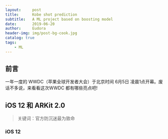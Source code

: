 ```yaml
---
layout:     post
title:      Kobe shot prediction
subtitle:   A ML project based on boosting model
date:       2019-06-20
author:     Eudora
header-img: img/post-bg-cook.jpg
catalog: true
tags:
    - ML
---
```


## 前言

一年一度的 WWDC（苹果全球开发者大会）于北京时间 6月5日 凌晨1点开幕。废话不多说，来看看这次WWDC 都有哪些亮点吧!


## iOS 12 和 ARKit 2.0

>关键词：官方防沉迷最为致命

### iOS 12 
